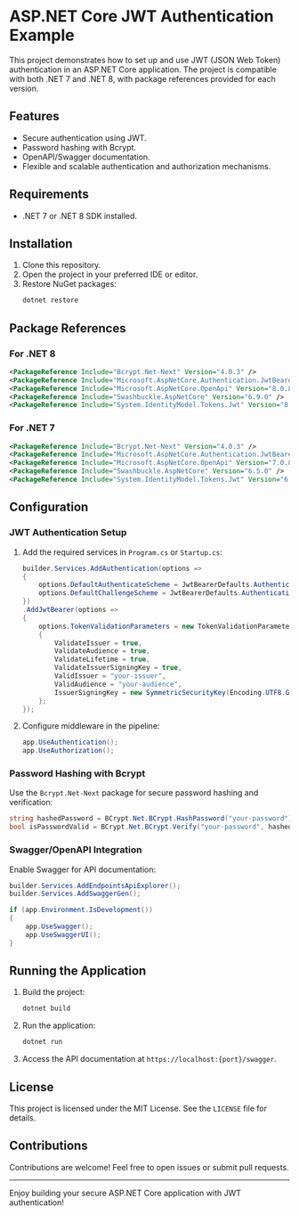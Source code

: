 # ASP.NET Core JWT Authentication Example

This project demonstrates how to set up and use JWT (JSON Web Token) authentication in an ASP.NET Core application. The project is compatible with both .NET 7 and .NET 8, with package references provided for each version.

## Features

- Secure authentication using JWT.
- Password hashing with Bcrypt.
- OpenAPI/Swagger documentation.
- Flexible and scalable authentication and authorization mechanisms.

## Requirements

- .NET 7 or .NET 8 SDK installed.

## Installation

1. Clone this repository.
2. Open the project in your preferred IDE or editor.
3. Restore NuGet packages:
   ```bash
   dotnet restore
   ```

## Package References

### For .NET 8
```xml
<PackageReference Include="Bcrypt.Net-Next" Version="4.0.3" />
<PackageReference Include="Microsoft.AspNetCore.Authentication.JwtBearer" Version="8.0.4" />
<PackageReference Include="Microsoft.AspNetCore.OpenApi" Version="8.0.8" />
<PackageReference Include="Swashbuckle.AspNetCore" Version="6.9.0" />
<PackageReference Include="System.IdentityModel.Tokens.Jwt" Version="8.1.2" />
```

### For .NET 7
```xml
<PackageReference Include="Bcrypt.Net-Next" Version="4.0.3" />
<PackageReference Include="Microsoft.AspNetCore.Authentication.JwtBearer" Version="7.0.4" />
<PackageReference Include="Microsoft.AspNetCore.OpenApi" Version="7.0.8" />
<PackageReference Include="Swashbuckle.AspNetCore" Version="6.5.0" />
<PackageReference Include="System.IdentityModel.Tokens.Jwt" Version="6.28.0" />
```

## Configuration

### JWT Authentication Setup

1. Add the required services in `Program.cs` or `Startup.cs`:
   ```csharp
   builder.Services.AddAuthentication(options =>
   {
       options.DefaultAuthenticateScheme = JwtBearerDefaults.AuthenticationScheme;
       options.DefaultChallengeScheme = JwtBearerDefaults.AuthenticationScheme;
   })
   .AddJwtBearer(options =>
   {
       options.TokenValidationParameters = new TokenValidationParameters
       {
           ValidateIssuer = true,
           ValidateAudience = true,
           ValidateLifetime = true,
           ValidateIssuerSigningKey = true,
           ValidIssuer = "your-issuer",
           ValidAudience = "your-audience",
           IssuerSigningKey = new SymmetricSecurityKey(Encoding.UTF8.GetBytes("your-secret-key"))
       };
   });
   ```

2. Configure middleware in the pipeline:
   ```csharp
   app.UseAuthentication();
   app.UseAuthorization();
   ```

### Password Hashing with Bcrypt

Use the `Bcrypt.Net-Next` package for secure password hashing and verification:
```csharp
string hashedPassword = BCrypt.Net.BCrypt.HashPassword("your-password");
bool isPasswordValid = BCrypt.Net.BCrypt.Verify("your-password", hashedPassword);
```

### Swagger/OpenAPI Integration

Enable Swagger for API documentation:
```csharp
builder.Services.AddEndpointsApiExplorer();
builder.Services.AddSwaggerGen();

if (app.Environment.IsDevelopment())
{
    app.UseSwagger();
    app.UseSwaggerUI();
}
```

## Running the Application

1. Build the project:
   ```bash
   dotnet build
   ```

2. Run the application:
   ```bash
   dotnet run
   ```

3. Access the API documentation at `https://localhost:{port}/swagger`.

## License

This project is licensed under the MIT License. See the `LICENSE` file for details.

## Contributions

Contributions are welcome! Feel free to open issues or submit pull requests.

---

Enjoy building your secure ASP.NET Core application with JWT authentication!

